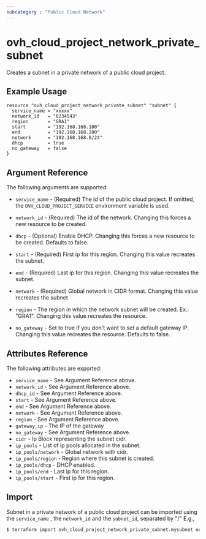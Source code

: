 ```yaml
---
subcategory : "Public Cloud Network"
---
```


# ovh_cloud_project_network_private_subnet

Creates a subnet in a private network of a public cloud project.

## Example Usage

```hcl
resource "ovh_cloud_project_network_private_subnet" "subnet" {
  service_name = "xxxxx"
  network_id   = "0234543"
  region       = "GRA1"
  start        = "192.168.168.100"
  end          = "192.168.168.200"
  network      = "192.168.168.0/24"
  dhcp         = true
  no_gateway   = false
}
```

## Argument Reference

The following arguments are supported:

* `service_name` - (Required) The id of the public cloud project. If omitted,
    the `OVH_CLOUD_PROJECT_SERVICE` environment variable is used. 

* `network_id` - (Required) The id of the network.
   Changing this forces a new resource to be created.

* `dhcp` - (Optional) Enable DHCP.
   Changing this forces a new resource to be created. Defaults to false.

* `start` - (Required) First ip for this region.
   Changing this value recreates the subnet.

* `end` - (Required) Last ip for this region.
   Changing this value recreates the subnet.

* `network` - (Required) Global network in CIDR format.
   Changing this value recreates the subnet

* `region` - The region in which the network subnet will be created.
   Ex.: "GRA1". Changing this value recreates the resource.

* `no_gateway` - Set to true if you don't want to set a default gateway IP.
   Changing this value recreates the resource. Defaults to false.

## Attributes Reference

The following attributes are exported:

* `service_name` - See Argument Reference above.
* `network_id` - See Argument Reference above.
* `dhcp_id` - See Argument Reference above.
* `start` - See Argument Reference above.
* `end` - See Argument Reference above.
* `network` - See Argument Reference above.
* `region` - See Argument Reference above.
* `gateway_ip` - The IP of the gateway
* `no_gateway` - See Argument Reference above.
* `cidr` - Ip Block representing the subnet cidr.
* `ip_pools` - List of ip pools allocated in the subnet.
* `ip_pools/network` - Global network with cidr.
* `ip_pools/region` - Region where this subnet is created.
* `ip_pools/dhcp` - DHCP enabled.
* `ip_pools/end` - Last ip for this region.
* `ip_pools/start` - First ip for this region.

## Import

Subnet in a private network of a public cloud project can be imported using the `service_name` , the `network_id` and the `subnet_id`, separated by "/" E.g.,

```bash
$ terraform import ovh_cloud_project_network_private_subnet.mysubnet ookie9mee8Shaeghaeleeju7Xeghohv6e/pn-12345678/0f0b73a4-403b-45e4-86d0-b438f1291909
```
